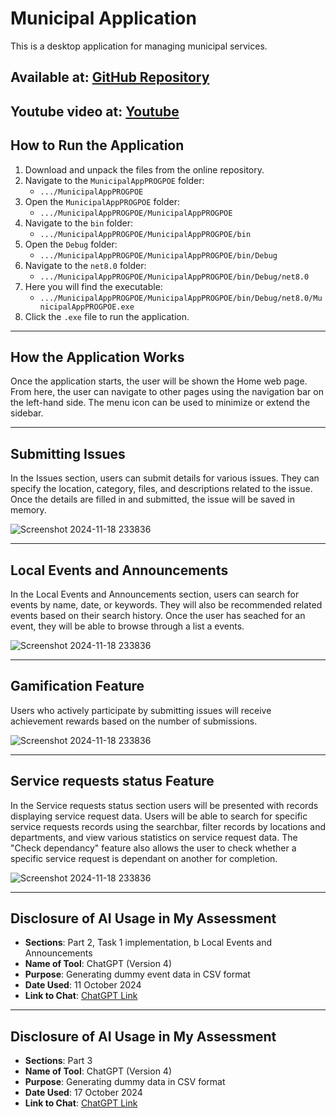
# Municipal Application

This is a desktop application for managing municipal services.

Available at: [GitHub Repository](https://github.com/VCNMB/vcnmb-prog7312-2024-poe-Stephan2001.git)
---
Youtube video at: [Youtube](https://youtu.be/OZ-PPh36A78)
---

## How to Run the Application

1. Download and unpack the files from the online repository.
2. Navigate to the `MunicipalAppPROGPOE` folder:
   - `.../MunicipalAppPROGPOE`
3. Open the `MunicipalAppPROGPOE` folder:
   - `.../MunicipalAppPROGPOE/MunicipalAppPROGPOE`
4. Navigate to the `bin` folder:
   - `.../MunicipalAppPROGPOE/MunicipalAppPROGPOE/bin`
5. Open the `Debug` folder:
   - `.../MunicipalAppPROGPOE/MunicipalAppPROGPOE/bin/Debug`
6. Navigate to the `net8.0` folder:
   - `.../MunicipalAppPROGPOE/MunicipalAppPROGPOE/bin/Debug/net8.0`
7. Here you will find the executable:
   - `.../MunicipalAppPROGPOE/MunicipalAppPROGPOE/bin/Debug/net8.0/MunicipalAppPROGPOE.exe`
8. Click the `.exe` file to run the application.

---

## How the Application Works

Once the application starts, the user will be shown the Home web page. From here, the user can navigate to other pages using the navigation bar on the left-hand side. The menu icon can be used to minimize or extend the sidebar.

---

## Submitting Issues

In the Issues section, users can submit details for various issues. They can specify the location, category, files, and descriptions related to the issue. Once the details are filled in and submitted, the issue will be saved in memory.

![Screenshot 2024-11-18 233836](https://github.com/user-attachments/assets/2b787762-00f8-40c9-af71-844ddc5085e7)

---

## Local Events and Announcements

In the Local Events and Announcements section, users can search for events by name, date, or keywords. They will also be recommended related events based on their search history.
Once the user has seached for an event, they will be able to browse through a list a events.

![Screenshot 2024-11-18 233836](https://github.com/user-attachments/assets/c5bff80d-c366-4eef-ab8b-7810ee7e1d02)

---

## Gamification Feature

Users who actively participate by submitting issues will receive achievement rewards based on the number of submissions.

![Screenshot 2024-11-18 233836](https://github.com/user-attachments/assets/c5868c0e-74b5-4a4f-8275-5d3a9f1ce908)

---

## Service requests status Feature

In the Service requests status section users will be presented with records displaying service request data.
Users will be able to search for specific service requests records using the searchbar, filter records by locations and departments, and view various statistics on service request data.
The "Check dependancy" feature also allows the user to check whether a specific service request is dependant on another for completion. 

![Screenshot 2024-11-18 233836](https://github.com/user-attachments/assets/e1756ed5-5a4b-4ee6-8bbf-3fc1b8912a2d)

---

## Disclosure of AI Usage in My Assessment

- **Sections**: Part 2, Task 1 implementation, b Local Events and Announcements
- **Name of Tool**: ChatGPT (Version 4)
- **Purpose**: Generating dummy event data in CSV format
- **Date Used**: 11 October 2024
- **Link to Chat**: [ChatGPT Link](https://chatgpt.com/share/670e58ac-1a3c-8012-83e3-cda65558058a)

---

## Disclosure of AI Usage in My Assessment

- **Sections**: Part 3
- **Name of Tool**: ChatGPT (Version 4)
- **Purpose**: Generating dummy data in CSV format
- **Date Used**: 17 October 2024
- **Link to Chat**: [ChatGPT Link](https://chatgpt.com/share/673a42fb-3ff8-8012-a3e1-e2a8f4b8b81d)
